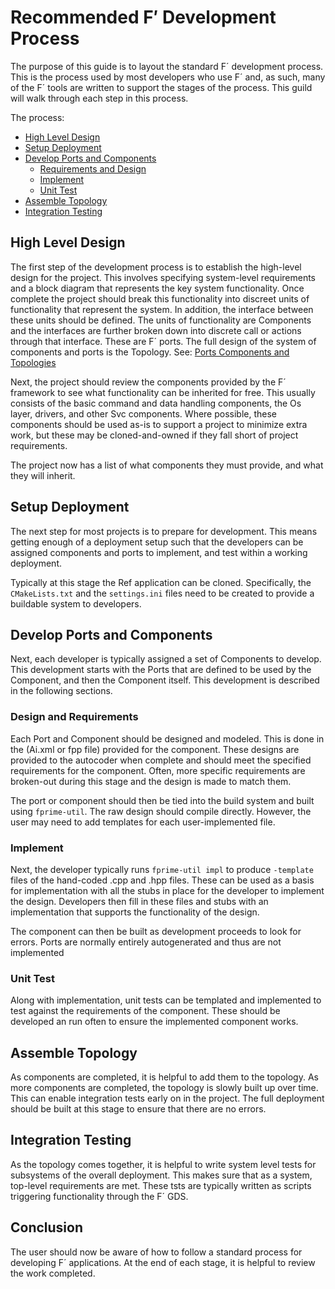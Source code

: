 # Recommended F′ Development Process

The purpose of this guide is to layout the standard F´ development process. This is the process used by most developers
who use F´ and, as such, many of the F´ tools are written to support the stages of the process. This guild will walk
through each step in this process.

The process:
- [High Level Design](#high-level-design)
- [Setup Deployment](#setup-deployment)
- [Develop Ports and Components](#develop-ports-and-components)
    - [Requirements and Design](#design-and-requirements)
    - [Implement](#implement)
    - [Unit Test](#unit-test)
- [Assemble Topology](#assemble-topology)
- [Integration Testing](#integration-testing)

## High Level Design

The first step of the development process is to establish the high-level design for the project. This involves
specifying system-level requirements and a block diagram that represents the key system functionality. Once complete the
project should break this functionality into discreet units of functionality that represent the system. In addition, the
interface between these units should be defined. The units of functionality are Components and the interfaces are
further broken down into discrete call or actions through that interface. These are F´ ports. The full design of the
system of components and ports is the Topology. See: [Ports Components and Topologies](../user/port-comp-top.md)

Next, the project should review the components provided by the F´ framework to see what functionality can be inherited
for free. This usually consists of the basic command and data handling components, the Os layer, drivers, and other Svc
components. Where possible, these components should be used as-is to support a project to minimize extra work, but these
may be cloned-and-owned if they fall short of project requirements.

The project now has a list of what components they must provide, and what they will inherit.

## Setup Deployment

The next step for most projects is to prepare for development. This means getting enough of a deployment setup such that
the developers can be assigned components and ports to implement, and test within a working deployment.

Typically at this stage the Ref application can be cloned.  Specifically, the `CMakeLists.txt` and the `settings.ini`
files need to be created to provide a buildable system to developers.

## Develop Ports and Components

Next, each developer is typically assigned a set of Components to develop. This development starts with the Ports that
are defined to be used by the Component, and then the Component itself.  This development is described in the following
sections.

### Design and Requirements

Each Port and Component should be designed and modeled. This is done in the (Ai.xml or fpp file) provided for the
component. These designs are provided to the autocoder when complete and should meet the specified requirements for the
component.  Often, more specific requirements are broken-out during this stage and the design is made to match them.

The port or component should then be tied into the build system and built using `fprime-util`.  The raw design should
compile directly. However, the user may need to add templates for each user-implemented file.

### Implement

Next, the developer typically runs `fprime-util impl` to produce `-template` files of the hand-coded .cpp and .hpp files.
These can be used as a basis for implementation with all the stubs in place for the developer to implement the design.
Developers then fill in these files and stubs with an implementation that supports the functionality of the design.

The component can then be built as development proceeds to look for errors.  Ports are normally entirely autogenerated
and thus are not implemented

### Unit Test

Along with implementation, unit tests can be templated and implemented to test against the requirements of the component.
These should be developed an run often to ensure the implemented component works.

## Assemble Topology

As components are completed, it is helpful to add them to the topology. As more components are completed, the topology
is slowly built up over time. This can enable integration tests early on in the project. The full deployment should be
built at this stage to ensure that there are no errors.

## Integration Testing

As the topology comes together, it is helpful to write system level tests for subsystems of the overall deployment. This
makes sure that as a system, top-level requirements are met. These tsts are typically written as scripts triggering
functionality through the F´ GDS.

## Conclusion

The user should now be aware of how to follow a standard process for developing F´ applications. At the end of each
stage, it is helpful to review the work completed.